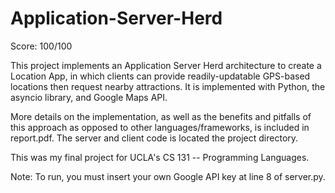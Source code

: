 # Application-Server-Herd

Score: 100/100

This project implements an Application Server Herd architecture to create a Location App, in which clients can provide readily-updatable GPS-based locations then request nearby attractions. It is implemented with Python, the asyncio library, and Google Maps API. 

More details on the implementation, as well as the benefits and pitfalls of this approach as opposed to other languages/frameworks, is included in report.pdf. The server and client code is located the project directory. 

This was my final project for UCLA's CS 131 -- Programming Languages. 

Note: To run, you must insert your own Google API key at line 8 of server.py.

